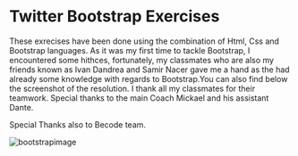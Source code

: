 # Twitter Bootstrap Exercises

These exrecises have been done using the combination of Html, Css and Bootstrap languages. As it was my first time to tackle Bootstrap, I encountered some hithces, fortunately, my classmates who are also my friends known as Ivan Dandrea and Samir Nacer gave me a hand as the had already some knowledge with regards to Bootstrap.You can also find below the screenshot of the resolution. I thank all my classmates for their teamwork. Special thanks to the main Coach Mickael and his assistant Dante.

Special Thanks also to Becode team.

![bootstrapimage](https://user-images.githubusercontent.com/90928514/136946972-773a2121-8924-4dab-96d8-8fdbda80b980.png)

